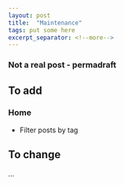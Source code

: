 ```yaml
---
layout: post
title:  "Maintenance"
tags: put some here
excerpt_separator: <!--more-->
---
```

### Not a real post - permadraft
<!--more-->

## To add
### Home
- Filter posts by tag

## To change
...